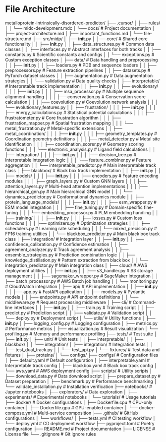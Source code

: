 # File Architecture

metalloprotein-intrinsically-disordered-predictor/
├── .cursor/
│   ├── rules/
│   │    └── midc-development.mdc
│   └── docs/                          # Project documentation
│       ├── project-architecture.md
│       ├── important_functions.md
│       └── file-structure.md
├── src/midp/
│   ├── __init__.py
│   ├── core/                          # Shared core functionality
│   │   ├── __init__.py
│   │   ├── data_structures.py        # Common data classes
│   │   ├── interfaces.py             # Abstract interfaces for both tracks
│   │   ├── constants.py              # Scientific constants and configs
│   │   └── exceptions.py             # Custom exception classes
│   ├── data/                          # Data handling and preprocessing
│   │   ├── __init__.py
│   │   ├── loaders.py                # PDB and sequence loaders
│   │   ├── preprocessors.py          # Feature extraction pipelines
│   │   ├── datasets.py               # PyTorch dataset classes
│   │   ├── augmentation.py           # Data augmentation strategies
│   │   └── validation.py             # Data quality checks
│   ├── interpretable/                 # Interpretable track implementation
│   │   ├── __init__.py
│   │   ├── evolutionary/
│   │   │   ├── __init__.py
│   │   │   ├── msa_processor.py     # Multiple sequence alignment handling
│   │   │   ├── conservation.py       # Conservation score calculation
│   │   │   ├── coevolution.py       # Coevolution network analysis
│   │   │   └── evolutionary_features.py
│   │   ├── frustration/
│   │   │   ├── __init__.py
│   │   │   ├── energy_calculations.py # Statistical potential calculations
│   │   │   ├── frustratometer.py     # Core frustration algorithm
│   │   │   ├── frustration_mapper.py  # Spatial frustration mapping
│   │   │   └── metal_frustration.py  # Metal-specific extensions
│   │   ├── metal_coordination/
│   │   │   ├── __init__.py
│   │   │   ├── geometry_templates.py  # Coordination geometry definitions
│   │   │   ├── metal_detector.py     # Metal site identification
│   │   │   ├── coordination_scorer.py # Geometry scoring functions
│   │   │   └── electronic_analysis.py # Ligand field calculations
│   │   ├── integration/
│   │   │   ├── __init__.py
│   │   │   ├── decision_tree.py      # Interpretable integration logic
│   │   │   └── feature_combiner.py   # Feature aggregation
│   │   └── interpretable_predictor.py # Main interpretable track class
│   ├── blackbox/                      # Black box track implementation
│   │   ├── __init__.py
│   │   ├── models/
│   │   │   ├── __init__.py
│   │   │   ├── encoders.py           # Feature encoding modules
│   │   │   ├── graph_layers.py       # Custom GNN layers
│   │   │   ├── attention_layers.py   # Multi-head attention implementations
│   │   │   ├── hierarchical_gnn.py   # Main hierarchical GNN model
│   │   │   └── dynamics_predictor.py # Conformational dynamics module
│   │   ├── protein_language_models/
│   │   │   ├── __init__.py
│   │   │   ├── esm_wrapper.py        # ESM model integration
│   │   │   ├── fine_tuning.py        # Domain-specific fine-tuning
│   │   │   └── embedding_processor.py # PLM embedding handling
│   │   ├── training/
│   │   │   ├── __init__.py
│   │   │   ├── losses.py             # Custom loss functions
│   │   │   ├── optimizers.py         # Optimization strategies
│   │   │   ├── schedulers.py         # Learning rate scheduling
│   │   │   └── mixed_precision.py    # FP16 training utilities
│   │   └── blackbox_predictor.py     # Main black box track class
│   ├── integration/                   # Integration layer
│   │   ├── __init__.py
│   │   ├── confidence_calibration.py  # Confidence estimation
│   │   ├── agreement_analyzer.py      # Track agreement analysis
│   │   ├── ensemble_strategies.py     # Prediction combination logic
│   │   ├── knowledge_distillation.py  # Pattern extraction from black box
│   │   └── integration_predictor.py   # Main integration class
│   ├── cloud/                         # AWS deployment utilities
│   │   ├── __init__.py
│   │   ├── s3_handler.py             # S3 storage management
│   │   ├── sagemaker_wrapper.py      # SageMaker integration
│   │   ├── batch_processor.py         # AWS Batch job handling
│   │   └── monitoring.py              # CloudWatch integration
│   ├── api/                           # API implementation
│   │   ├── __init__.py
│   │   ├── app.py                    # FastAPI application
│   │   ├── models.py                 # Pydantic models
│   │   ├── endpoints.py              # API endpoint definitions
│   │   └── middleware.py             # Request processing middleware
│   ├── cli/                          # Command-line interfaces
│   │   ├── __init__.py
│   │   ├── train.py                  # Training script
│   │   ├── predict.py                # Prediction script
│   │   ├── validate.py               # Validation script
│   │   └── deploy.py                 # Deployment script
│   └── utils/                        # Utility functions
│       ├── __init__.py
│       ├── logging_config.py         # Logging configuration
│       ├── metrics.py                # Performance metrics
│       ├── visualization.py          # Result visualization
│       └── profiling.py              # Memory and performance profiling
├── tests/                            # Test suite
│   ├── __init__.py
│   ├── unit/                         # Unit tests
│   │   ├── interpretable/
│   │   ├── blackbox/
│   │   └── integration/
│   ├── integration/                  # Integration tests
│   │   ├── test_dual_track.py
│   │   └── test_api.py
│   └── fixtures/                     # Test data and fixtures
│       ├── proteins/
│       └── configs/
├── configs/                          # Configuration files
│   ├── default.yaml                  # Default configuration
│   ├── interpretable.yaml            # Interpretable track config
│   ├── blackbox.yaml                 # Black box track config
│   └── aws.yaml                      # AWS deployment config
├── scripts/                          # Utility scripts
│   ├── download_data.py              # Data download script
│   ├── prepare_dataset.py            # Dataset preparation
│   ├── benchmark.py                  # Performance benchmarking
│   └── validate_installation.py      # Installation verification
├── notebooks/                        # Jupyter notebooks
│   ├── exploratory/                  # Data exploration
│   ├── experiments/                  # Experimental notebooks
│   └── tutorials/                    # Usage tutorials
├── docker/                           # Docker configurations
│   ├── Dockerfile.cpu                # CPU-only container
│   ├── Dockerfile.gpu                # GPU-enabled container
│   └── docker-compose.yml            # Multi-service composition
├── .github/                          # GitHub configurations
│   └── workflows/
│       ├── tests.yml                 # CI testing workflow
│       └── deploy.yml                # CD deployment workflow
├── pyproject.toml                    # Poetry configuration
├── README.md                         # Project documentation
├── LICENSE                           # License file
└── .gitignore                        # Git ignore rules
